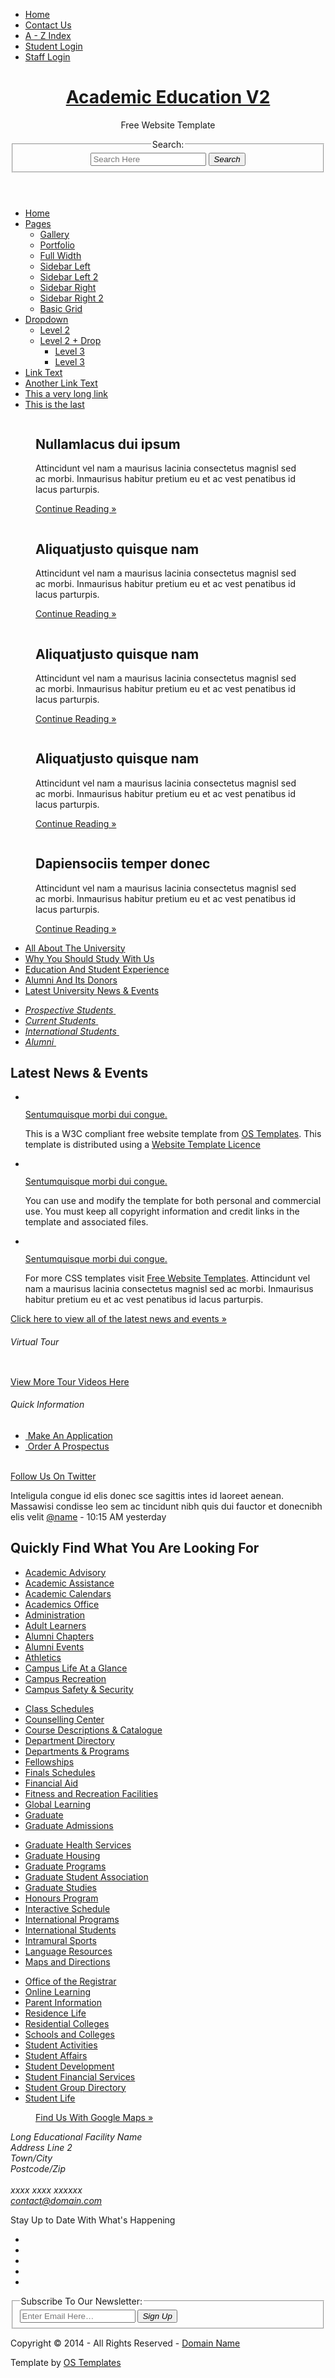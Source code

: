 <!DOCTYPE HTML PUBLIC "-//W3C//DTD HTML 4.01 Frameset//EN" "http://www.w3.org/TR/html4/frameset.dtd">
<html xmlns="http://www.w3.org/1999/xhtml">
	<head>

<html>
<head>
<title>Academic Education V2</title>
<meta charset="utf-8">
<meta name="viewport" content="width=device-width, initial-scale=1.0, maximum-scale=1.0, user-scalable=no">
<link href="layout/styles/layout.css" rel="stylesheet" type="text/css" media="all">
</head>
<body id="top">
<!-- ################################################################################################ --> 
<!-- ################################################################################################ --> 
<!-- ################################################################################################ -->
<div class="wrapper row0">
  <div id="topbar" class="clear"> 
    <!-- ################################################################################################ -->
    <nav>
      <ul>
        <li><a href="#">Home</a></li>
        <li><a href="#">Contact Us</a></li>
        <li><a href="#">A - Z Index</a></li>
        <li><a href="#">Student Login</a></li>
        <li><a href="#">Staff Login</a></li>
      </ul>
    </nav>
    <!-- ################################################################################################ --> 
  </div>
</div>
<!-- ################################################################################################ --> 
<!-- ################################################################################################ --> 
<!-- ################################################################################################ -->
<div class="wrapper row1">
  <header id="header" class="clear"> 
    <!-- ################################################################################################ -->
    <div id="logo" class="fl_left">
      <h1><a href="index.html">Academic Education V2</a></h1>
      <p>Free Website Template</p>
    </div>
    <div class="fl_right">
      <form class="clear" method="post" action="#">
        <fieldset>
          <legend>Search:</legend>
          <input type="text" value="" placeholder="Search Here">
          <button class="fa fa-search" type="submit" title="Search"><em>Search</em></button>
        </fieldset>
      </form>
    </div>
    <!-- ################################################################################################ --> 
  </header>
</div>
<!-- ################################################################################################ --> 
<!-- ################################################################################################ --> 
<!-- ################################################################################################ -->
<div class="wrapper row2">
  <div class="rounded">
    <nav id="mainav" class="clear"> 
      <!-- ################################################################################################ -->
      <ul class="clear">
        <li class="active"><a href="index.html">Home</a></li>
        <li><a class="drop" href="#">Pages</a>
          <ul>
            <li><a href="pages/gallery.html">Gallery</a></li>
            <li><a href="pages/portfolio.html">Portfolio</a></li>
            <li><a href="pages/full-width.html">Full Width</a></li>
            <li><a href="pages/sidebar-left.html">Sidebar Left</a></li>
            <li><a href="pages/sidebar-left-2.html">Sidebar Left 2</a></li>
            <li><a href="pages/sidebar-right.html">Sidebar Right</a></li>
            <li><a href="pages/sidebar-right-2.html">Sidebar Right 2</a></li>
            <li><a href="pages/basic-grid.html">Basic Grid</a></li>
          </ul>
        </li>
        <li><a class="drop" href="#">Dropdown</a>
          <ul>
            <li><a href="#">Level 2</a></li>
            <li><a class="drop" href="#">Level 2 + Drop</a>
              <ul>
                <li><a href="#">Level 3</a></li>
                <li><a href="#">Level 3</a></li>
              </ul>
            </li>
          </ul>
        </li>
        <li><a href="#">Link Text</a></li>
        <li><a href="#">Another Link Text</a></li>
        <li><a href="#">This a very long link</a></li>
        <li><a href="#">This is the last</a></li>
      </ul>
      <!-- ################################################################################################ --> 
    </nav>
  </div>
</div>
<!-- ################################################################################################ --> 
<!-- ################################################################################################ --> 
<!-- ################################################################################################ -->
<div class="wrapper">
  <div id="slider">
    <div id="slide-wrapper" class="rounded clear"> 
      <!-- ################################################################################################ -->
      <figure id="slide-1"><a class="view" href="#"><img src="images/demo/slider/1.png" alt=""></a>
        <figcaption>
          <h2>Nullamlacus dui ipsum</h2>
          <p>Attincidunt vel nam a maurisus lacinia consectetus magnisl sed ac morbi. Inmaurisus habitur pretium eu et ac vest penatibus id lacus parturpis.</p>
          <p class="right"><a href="#">Continue Reading &raquo;</a></p>
        </figcaption>
      </figure>
      <figure id="slide-2"><a class="view" href="#"><img src="images/demo/slider/2.png" alt=""></a>
        <figcaption>
          <h2>Aliquatjusto quisque nam</h2>
          <p>Attincidunt vel nam a maurisus lacinia consectetus magnisl sed ac morbi. Inmaurisus habitur pretium eu et ac vest penatibus id lacus parturpis.</p>
          <p class="right"><a href="#">Continue Reading &raquo;</a></p>
        </figcaption>
      </figure>
      <figure id="slide-3"><a class="view" href="#"><img src="images/demo/slider/3.png" alt=""></a>
        <figcaption>
          <h2>Aliquatjusto quisque nam</h2>
          <p>Attincidunt vel nam a maurisus lacinia consectetus magnisl sed ac morbi. Inmaurisus habitur pretium eu et ac vest penatibus id lacus parturpis.</p>
          <p class="right"><a href="#">Continue Reading &raquo;</a></p>
        </figcaption>
      </figure>
      <figure id="slide-4"><a class="view" href="#"><img src="images/demo/slider/4.png" alt=""></a>
        <figcaption>
          <h2>Aliquatjusto quisque nam</h2>
          <p>Attincidunt vel nam a maurisus lacinia consectetus magnisl sed ac morbi. Inmaurisus habitur pretium eu et ac vest penatibus id lacus parturpis.</p>
          <p class="right"><a href="#">Continue Reading &raquo;</a></p>
        </figcaption>
      </figure>
      <figure id="slide-5"><a class="view" href="#"><img src="images/demo/slider/5.png" alt=""></a>
        <figcaption>
          <h2>Dapiensociis temper donec</h2>
          <p>Attincidunt vel nam a maurisus lacinia consectetus magnisl sed ac morbi. Inmaurisus habitur pretium eu et ac vest penatibus id lacus parturpis.</p>
          <p class="right"><a href="#">Continue Reading &raquo;</a></p>
        </figcaption>
      </figure>
      <!-- ################################################################################################ -->
      <ul id="slide-tabs">
        <li><a href="#slide-1">All About The University</a></li>
        <li><a href="#slide-2">Why You Should Study With Us</a></li>
        <li><a href="#slide-3">Education And Student Experience</a></li>
        <li><a href="#slide-4">Alumni And Its Donors</a></li>
        <li><a href="#slide-5">Latest University News &amp; Events</a></li>
      </ul>
      <!-- ################################################################################################ --> 
    </div>
  </div>
</div>
<!-- ################################################################################################ --> 
<!-- ################################################################################################ --> 
<!-- ################################################################################################ -->
<div class="wrapper row3">
  <div class="rounded">
    <main class="container clear"> 
      <!-- main body --> 
      <!-- ################################################################################################ -->
      <div class="group btmspace-30"> 
        <!-- Left Column -->
        <div class="one_quarter first"> 
          <!-- ################################################################################################ -->
          <ul class="nospace">
            <li class="btmspace-15"><a href="#"><em class="heading">Prospective Students</em> <img class="borderedbox" src="images/demo/220x95.gif" alt=""></a></li>
            <li class="btmspace-15"><a href="#"><em class="heading">Current Students</em> <img class="borderedbox" src="images/demo/220x95.gif" alt=""></a></li>
            <li class="btmspace-15"><a href="#"><em class="heading">International Students</em> <img class="borderedbox" src="images/demo/220x95.gif" alt=""></a></li>
            <li><a href="#"><em class="heading">Alumni</em> <img class="borderedbox" src="images/demo/220x95.gif" alt=""></a></li>
          </ul>
          <!-- ################################################################################################ --> 
        </div>
        <!-- / Left Column --> 
        <!-- Middle Column -->
        <div class="one_half"> 
          <!-- ################################################################################################ -->
          <h2>Latest News &amp; Events</h2>
          <ul class="nospace listing">
            <li class="clear">
              <div class="imgl borderedbox"><img src="images/demo/120x120.gif" alt=""></div>
              <p class="nospace btmspace-15"><a href="#">Sentumquisque morbi dui congue.</a></p>
              <p>This is a W3C compliant free website template from <a href="http://www.os-templates.com/" title="Free Website Templates">OS Templates</a>. This template is distributed using a <a href="http://www.os-templates.com/template-terms">Website Template Licence</a></p>
            </li>
            <li class="clear">
              <div class="imgl borderedbox"><img src="images/demo/120x120.gif" alt=""></div>
              <p class="nospace btmspace-15"><a href="#">Sentumquisque morbi dui congue.</a></p>
              <p>You can use and modify the template for both personal and commercial use. You must keep all copyright information and credit links in the template and associated files.</p>
            </li>
            <li class="clear">
              <div class="imgl borderedbox"><img src="images/demo/120x120.gif" alt=""></div>
              <p class="nospace btmspace-15"><a href="#">Sentumquisque morbi dui congue.</a></p>
              <p>For more CSS templates visit <a href="http://www.os-templates.com/">Free Website Templates</a>. Attincidunt vel nam a maurisus lacinia consectetus magnisl sed ac morbi. Inmaurisus habitur pretium eu et ac vest penatibus id lacus parturpis.</p>
            </li>
          </ul>
          <p class="right"><a href="#">Click here to view all of the latest news and events &raquo;</a></p>
          <!-- ################################################################################################ --> 
        </div>
        <!-- / Middle Column --> 
        <!-- Right Column -->
        <div class="one_quarter sidebar"> 
          <!-- ################################################################################################ -->
          <div class="sdb_holder">
            <h6>Virtual Tour</h6>
            <div class="mediacontainer"><img src="images/demo/video.gif" alt="">
              <p><a href="#">View More Tour Videos Here</a></p>
            </div>
          </div>
          <div class="sdb_holder">
            <h6>Quick Information</h6>
            <ul class="nospace quickinfo">
              <li class="clear"><a href="#"><img src="images/demo/80x80.gif" alt=""> Make An Application</a></li>
              <li class="clear"><a href="#"><img src="images/demo/80x80.gif" alt=""> Order A Prospectus</a></li>
            </ul>
          </div>
          <!-- ################################################################################################ --> 
        </div>
        <!-- / Right Column --> 
      </div>
      <!-- ################################################################################################ --> 
      <!-- ################################################################################################ -->
      <div id="twitter" class="group btmspace-30">
        <div class="one_quarter first center"><a href="#"><i class="fa fa-twitter fa-3x"></i><br>
          Follow Us On Twitter</a></div>
        <div class="three_quarter bold">
          <p>Inteligula congue id elis donec sce sagittis intes id laoreet aenean. Massawisi condisse leo sem ac tincidunt nibh quis dui fauctor et donecnibh elis velit <a href="#">@name</a> - 10:15 AM yesterday</p>
        </div>
      </div>
      <!-- ################################################################################################ --> 
      <!-- ################################################################################################ -->
      <div class="group">
        <h2>Quickly Find What You Are Looking For</h2>
        <div class="one_quarter first"> 
          <!-- ################################################################################################ -->
          <ul class="nospace">
            <li><a href="#">Academic Advisory</a></li>
            <li><a href="#">Academic Assistance</a></li>
            <li><a href="#">Academic Calendars</a></li>
            <li><a href="#">Academics Office</a></li>
            <li><a href="#">Administration</a></li>
            <li><a href="#">Adult Learners</a></li>
            <li><a href="#">Alumni Chapters</a></li>
            <li><a href="#">Alumni Events</a></li>
            <li><a href="#">Athletics</a></li>
            <li><a href="#">Campus Life At a Glance</a></li>
            <li><a href="#">Campus Recreation</a></li>
            <li><a href="#">Campus Safety &amp; Security</a></li>
          </ul>
          <!-- ################################################################################################ --> 
        </div>
        <div class="one_quarter"> 
          <!-- ################################################################################################ -->
          <ul class="nospace">
            <li><a href="#">Class Schedules</a></li>
            <li><a href="#">Counselling Center</a></li>
            <li><a href="#">Course Descriptions &amp; Catalogue</a></li>
            <li><a href="#">Department Directory</a></li>
            <li><a href="#">Departments &amp; Programs</a></li>
            <li><a href="#">Fellowships</a></li>
            <li><a href="#">Finals Schedules</a></li>
            <li><a href="#">Financial Aid</a></li>
            <li><a href="#">Fitness and Recreation Facilities</a></li>
            <li><a href="#">Global Learning</a></li>
            <li><a href="#">Graduate</a></li>
            <li><a href="#">Graduate Admissions</a></li>
          </ul>
          <!-- ################################################################################################ --> 
        </div>
        <div class="one_quarter"> 
          <!-- ################################################################################################ -->
          <ul class="nospace">
            <li><a href="#">Graduate Health Services</a></li>
            <li><a href="#">Graduate Housing</a></li>
            <li><a href="#">Graduate Programs</a></li>
            <li><a href="#">Graduate Student Association</a></li>
            <li><a href="#">Graduate Studies</a></li>
            <li><a href="#">Honours Program</a></li>
            <li><a href="#">Interactive Schedule</a></li>
            <li><a href="#">International Programs</a></li>
            <li><a href="#">International Students</a></li>
            <li><a href="#">Intramural Sports</a></li>
            <li><a href="#">Language Resources</a></li>
            <li><a href="#">Maps and Directions</a></li>
          </ul>
          <!-- ################################################################################################ --> 
        </div>
        <div class="one_quarter"> 
          <!-- ################################################################################################ -->
          <ul class="nospace">
            <li><a href="#">Office of the Registrar</a></li>
            <li><a href="#">Online Learning</a></li>
            <li><a href="#">Parent Information</a></li>
            <li><a href="#">Residence Life</a></li>
            <li><a href="#">Residential Colleges</a></li>
            <li><a href="#">Schools and Colleges</a></li>
            <li><a href="#">Student Activities</a></li>
            <li><a href="#">Student Affairs</a></li>
            <li><a href="#">Student Development</a></li>
            <li><a href="#">Student Financial Services</a></li>
            <li><a href="#">Student Group Directory</a></li>
            <li><a href="#">Student Life</a></li>
          </ul>
          <!-- ################################################################################################ --> 
        </div>
      </div>
      <!-- ################################################################################################ --> 
      <!-- / main body -->
      <div class="clear"></div>
    </main>
  </div>
</div>
<!-- ################################################################################################ --> 
<!-- ################################################################################################ --> 
<!-- ################################################################################################ -->
<div class="wrapper row4">
  <div class="rounded">
    <footer id="footer" class="clear"> 
      <!-- ################################################################################################ -->
      <div class="one_third first">
        <figure class="center"><img class="btmspace-15" src="images/demo/worldmap.png" alt="">
          <figcaption><a href="#">Find Us With Google Maps &raquo;</a></figcaption>
        </figure>
      </div>
      <div class="one_third">
        <address>
        Long Educational Facility Name<br>
        Address Line 2<br>
        Town/City<br>
        Postcode/Zip<br>
        <br>
        <i class="fa fa-phone pright-10"></i> xxxx xxxx xxxxxx<br>
        <i class="fa fa-envelope-o pright-10"></i> <a href="#">contact@domain.com</a>
        </address>
      </div>
      <div class="one_third">
        <p class="nospace btmspace-10">Stay Up to Date With What's Happening</p>
        <ul class="faico clear">
          <li><a class="faicon-twitter" href="#"><i class="fa fa-twitter"></i></a></li>
          <li><a class="faicon-linkedin" href="#"><i class="fa fa-linkedin"></i></a></li>
          <li><a class="faicon-facebook" href="#"><i class="fa fa-facebook"></i></a></li>
          <li><a class="faicon-flickr" href="#"><i class="fa fa-flickr"></i></a></li>
          <li><a class="faicon-rss" href="#"><i class="fa fa-rss"></i></a></li>
        </ul>
        <form class="clear" method="post" action="#">
          <fieldset>
            <legend>Subscribe To Our Newsletter:</legend>
            <input type="text" value="" placeholder="Enter Email Here&hellip;">
            <button class="fa fa-sign-in" type="submit" title="Sign Up"><em>Sign Up</em></button>
          </fieldset>
        </form>
      </div>
      <!-- ################################################################################################ --> 
    </footer>
  </div>
</div>
<!-- ################################################################################################ --> 
<!-- ################################################################################################ --> 
<!-- ################################################################################################ -->
<div class="wrapper row5">
  <div id="copyright" class="clear"> 
    <!-- ################################################################################################ -->
    <p class="fl_left">Copyright &copy; 2014 - All Rights Reserved - <a href="#">Domain Name</a></p>
    <p class="fl_right">Template by <a target="_blank" href="http://www.os-templates.com/" title="Free Website Templates">OS Templates</a></p>
    <!-- ################################################################################################ --> 
  </div>
</div>
<!-- JAVASCRIPTS --> 
<script src="layout/scripts/jquery.min.js"></script> 
<script src="layout/scripts/jquery.fitvids.min.js"></script> 
<script src="layout/scripts/jquery.mobilemenu.js"></script> 
<script src="layout/scripts/tabslet/jquery.tabslet.min.js"></script>
</body>
</html>
